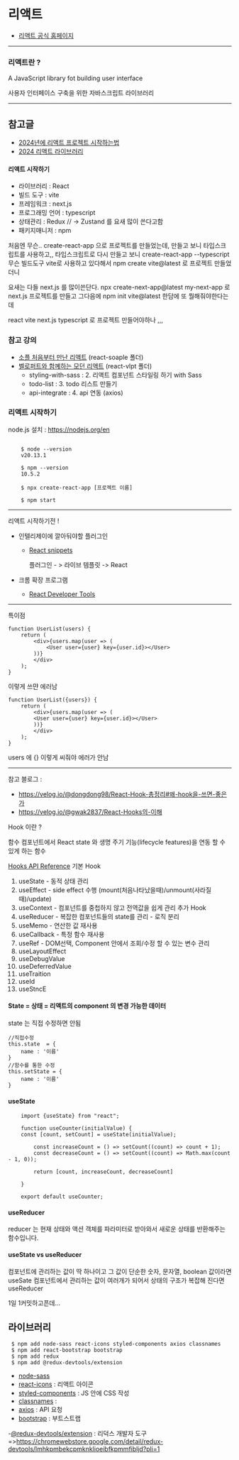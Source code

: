 
# 리액트
- [리액트 공식 홈페이지](https://ko.legacy.reactjs.org/docs/getting-started.html)

---

### 리액트란 ?

A JavaScript library fot building user interface

사용자 인터페이스 구축을 위한 자바스크립트 라이브러리

---

## 참고글
- [2024년에 리액트 프로젝트 시작하는법](https://velog.io/@lky5697/react-starter?utm_source=substack&utm_medium=email#next와-리액트)
- [2024 리액트 라이브러리](https://ykss.netlify.app/translation/react_libraries_for_2024/?utm_source=substack&utm_medium=email#리액트를-위한-패키지-매니저)

#### 리액트 시작하기
- 라이브러리 : React
- 빌드 도구 : vite
- 프레임워크 : next.js
- 프로그래밍 언어 : typescript
- 상태관리 : Redux // -> Zustand 를 요새 많이 쓴다고함
- 패키지매니저 : npm

처음엔 무슨.. create-react-app 으로 프로젝트를 만들었는데, 만들고 보니 타입스크립트를 사용하고,,
타입스크립트로 다시 만들고 보니 create-react-app --typescript 
무슨 빌드도구 vite로 사용하고 있다해서 npm create vite@latest 로 프로젝트 만들었더니

요새는 다들 next.js 를 많이쓴단다.
npx create-next-app@latest my-next-app 로 next.js 프로젝트를 만들고 그다음에
npm init vite@latest 한담에 또 뭘해줘야한다는데 

react vite next.js typescript 로 프로젝트 만들어야하나 ,,,



### 참고 강의
- [소플 처음부터 만난 리액트](https://www.inflearn.com/course/처음-만난-리액트) (react-soaple 폴더)
- [벨로퍼트와 함꼐하는 모던 리액트](https://react.vlpt.us) (react-vlpt 폴더)
  - styling-with-sass : 2. 리액트 컴포넌트 스타일링 하기 with Sass
  - todo-list : 3. todo 리스트 만들기
  - api-integrate : 4. api 연동 (axios)




### 리액트 시작하기


node.js 설치 : https://nodejs.org/en
```

    $ node --version
    v20.13.1

    $ npm --version
    10.5.2

    $ npx create-react-app [프로젝트 이름]
    
    $ npm start
```
---

리액트 시작하기전 !

- 인텔리제이에 깔아둬야할 플러그인 

  - [React snippets](https://plugins.jetbrains.com/plugin/10113-react-snippets)

    플러그인 - > 라이브 템플릿 -> React

- 크롬 확장 프로그램 
  - [React Developer Tools](https://chromewebstore.google.com/detail/react-developer-tools/fmkadmapgofadopljbjfkapdkoienihi)






---
특이점

    function UserList(users) { 
        return (
            <div>{users.map(user => (
                <User user={user} key={user.id}></User>
            ))}
            </div>
        );
    }

이렇게 쓰먄 에러남

    function UserList({users}) {
        return (
            <div>{users.map(user => (
            <User user={user} key={user.id}></User>
            ))}
            </div>
        );
    }

users 에 {} 이렇게 씨줘야 에러가 안남


---

참고 블로그 : 
- https://velog.io/@dongdong98/React-Hook-총정리#왜-hook을-쓰면-좋은가
- https://velog.io/@gwak2837/React-Hooks의-이해

Hook 이란 ? 

함수 컴포넌트에서 React state 와 생명 주기 기능(lifecycle features)을 연동 할 수 있게 하는 함수

[Hooks API Reference](https://ko.legacy.reactjs.org/docs/hooks-reference.html)
기본 Hook
1. useState - 동적 상태 관리
2. useEffect - side effect 수행 (mount(처음나타났을때)/unmount(사라질때)/update)
3. useContext - 컴포넌트를 중첩하지 않고 전역값을 쉽게 관리
추가 Hook
4. useReducer - 복잡한 컴포넌트들의 state를 관리 - 로직 분리
5. useMemo - 연산한 값 재사용
6. useCallback - 특정 함수 재사용
7. useRef - DOM선택, Component 안에서 조회/수정 할 수 있는 변수 관리
8. useLayoutEffect
9. useDebugValue
10. useDeferredValue
11. useTraition
12. useId
13. useStncE

#### State = 상태 = 리액트의 component 의 변경 가능한 데이터
state 는 직접 수정하면 안됨

    //직접수정
    this.state  = {
        name : '이름'
    }
    //함수를 통한 수정
    this.setState = {
        name : '이름'
    }

#### useState 

```
    import {useState} from "react";
  
    function useCounter(initialValue) {
    const [count, setCount] = useState(initialValue);
    
        const increaseCount = () => setCount((count) => count + 1);
        const decreaseCount = () => setCount((count) => Math.max(count - 1, 0));
    
        return [count, increaseCount, decreaseCount]
    
    }
    
    export default useCounter;
```



#### useReducer
reducer 는 현재 상태와 액션 객체를 파라미터로 받아와서 새로운 상태를 반환해주는 함수입니다.

#### useState vs useReducer
컴포넌트에 관리하는 값이 딱 하나이고 그 값이 단순한 숫자, 문자열, boolean 값이라면 useSate
컴포넌트에서 관리하는 값이 여러개가 되어서 상태의 구조가 복잡해 진다면 useReducer

1일 1커밋하고픈데... 
## 라이브러리
```
 $ npm add node-sass react-icons styled-components axios classnames
 $ npm add react-bootstrap bootstrap
 $ npm add redux
 $ npm add @redux-devtools/extension
```

- [node-sass]()
- [react-icons](https://react-icons.github.io/react-icons/) : 리액트 아이콘
- [styled-components](https://styled-components.com/) : JS 안에 CSS 작성
- [classnames](https://github.com/JedWatson/classnames) :
- [axios](https://github.com/axios/axios) : API 요청
- [bootstrap](https://react-bootstrap.netlify.app/) : 부트스트랩


-[@redux-devtools/extension](https://www.npmjs.com/package/@redux-devtools/extension) : 리덕스 개발자 도구
=>https://chromewebstore.google.com/detail/redux-devtools/lmhkpmbekcpmknklioeibfkpmmfibljd?pli=1 
